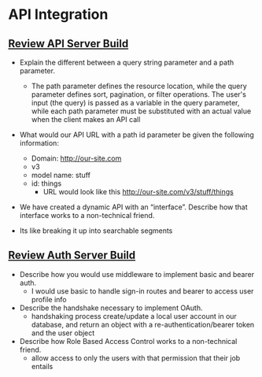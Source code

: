 # API Integration

## [Review API Server Build](https://codefellows.github.io/code-401-javascript-guide/curriculum/apps-and-libraries/api-server/)

- Explain the different between a query string parameter and a path parameter.
  - The path parameter defines the resource location, while the query parameter defines sort, pagination, or filter operations. The user's input (the query) is passed as a variable in the query parameter, while each path parameter must be substituted with an actual value when the client makes an API call
- What would our API URL with a path id parameter be given the following information:
  - Domain: http://our-site.com
  - v3
  - model name: stuff
  - id: things
    - URL would look like this <http://our-site.com/v3/stuff/things>
  
- We have created a dynamic API with an “interface”. Describe how that interface works to a non-technical friend.
- Its like breaking it up into searchable segments

## [Review Auth Server Build](https://codefellows.github.io/code-401-javascript-guide/curriculum/apps-and-libraries/auth-server/)

- Describe how you would use middleware to implement basic and bearer auth.
  - I would use basic to handle sign-in routes and bearer to access user profile info
- Describe the handshake necessary to implement OAuth.
  - handshaking process create/update a local user account in our database, and return an object with a re-authentication/bearer token and the user object
- Describe how Role Based Access Control works to a non-technical friend.
  - allow access to only the users with that permission that their job entails
